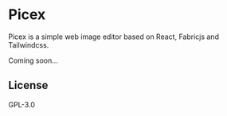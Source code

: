 # Picex

Picex is a simple web image editor based on React, Fabricjs and Tailwindcss.

Coming soon...

## License

GPL-3.0
